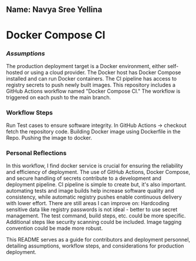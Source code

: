 ## Name: Navya Sree Yellina

# **Docker Compose CI**

### _**Assumptions**_
The production deployment target is a Docker environment, either self-hosted or using a cloud provider.
The Docker host has Docker Compose installed and can run Docker containers.
The CI pipeline has access to registry secrets to push newly built images.
This repository includes a GitHub Actions workflow named "Docker Compose CI." The workflow is triggered on each push to the main branch.
### **Workflow Steps**
Run Test cases to ensure software integrity.
In GitHub Actions -> checkout fetch the repository code.
Building Docker image using Dockerfile in the Repo.
Pushing the image to docker.

### **Personal Reflections**
In this workflow, I find docker service is crucial for ensuring the reliability and efficiency of deployment.
The use of GitHub Actions, Docker Compose, and secure handling of secrets contribute to a development and deployment pipeline.
CI pipeline is simple to create but, it's also important. automating tests and image builds help increase software quality and consistency, while automatic registry pushes enable continuous delivery with lower effort.
There are still areas I can improve on:
Hardcoding sensitive data like registry passwords is not ideal - better to use secret management.
The test command, build steps, etc. could be more specific.
Additional steps like security scanning could be included.
Image tagging convention could be made more robust.


This README serves as a guide for contributors and deployment personnel, detailing assumptions, workflow steps, and considerations for production deployment.



